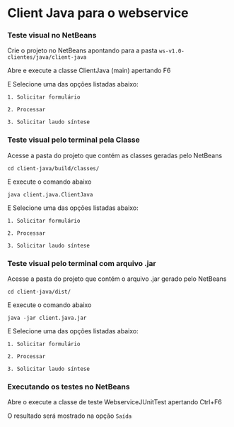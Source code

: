 Client Java para o webservice
===

### Teste visual no NetBeans

Crie o projeto no NetBeans apontando para a pasta `ws-v1.0-clientes/java/client-java`

Abre e execute a classe ClientJava (main) apertando F6

E Selecione uma das opções listadas abaixo:

    1. Solicitar formulário

    2. Processar

    3. Solicitar laudo síntese


### Teste visual pelo terminal pela Classe

Acesse a pasta do projeto que contém as classes geradas pelo NetBeans

    cd client-java/build/classes/

E execute o comando abaixo

    java client.java.ClientJava

E Selecione uma das opções listadas abaixo:

    1. Solicitar formulário

    2. Processar

    3. Solicitar laudo síntese


### Teste visual pelo terminal com arquivo .jar

Acesse a pasta do projeto que contém o arquivo .jar gerado pelo NetBeans

    cd client-java/dist/

E execute o comando abaixo

    java -jar client.java.jar

E Selecione uma das opções listadas abaixo:

    1. Solicitar formulário

    2. Processar

    3. Solicitar laudo síntese


### Executando os testes no NetBeans

Abre o execute a classe de teste WebserviceJUnitTest apertando Ctrl+F6

O resultado será mostrado na opção `Saída`